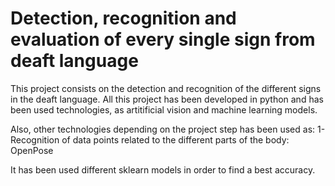 # Detection, recognition and evaluation of every single sign from deaft language
This project consists on the detection and recognition of the different signs in the deaft language. All this project has been developed in python and has been used technologies, as artitificial vision and machine learning models.

Also, other technologies depending on the project step has been used as:
1-Recognition of data points related to the different parts of the body: OpenPose

It has been used different sklearn models in order to find a best accuracy.
